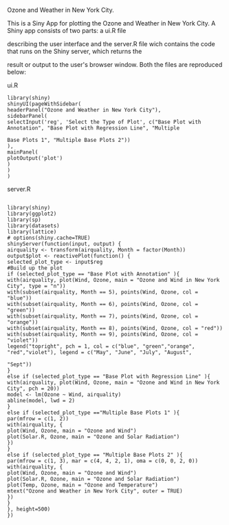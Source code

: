 
Ozone and Weather in New York City.

This is a Siny App for plotting the Ozone and Weather in New York City. A Shiny app consists of two parts: a ui.R file 

describing the user interface and the server.R file wich contains the code that runs on the Shiny server, which returns the 

result or output to the user's browser window. Both the files are reproduced below:

ui.R

```{r echo=FALSE, result=hide}
library(shiny)
shinyUI(pageWithSidebar(
headerPanel("Ozone and Weather in New York City"),
sidebarPanel(
selectInput('reg', 'Select the Type of Plot', c("Base Plot with Annotation", "Base Plot with Regression Line", "Multiple 

Base Plots 1", "Multiple Base Plots 2"))
),
mainPanel(
plotOutput('plot')
)
)
)
```

server.R

```{r}

library(shiny)
library(ggplot2)
library(sp)
library(datasets)
library(lattice)
# options(shiny.cache=TRUE)
shinyServer(function(input, output) {
airquality <- transform(airquality, Month = factor(Month))
output$plot <- reactivePlot(function() {
selected_plot_type <- input$reg
#Build up the plot
if (selected_plot_type == "Base Plot with Annotation" ){
with(airquality, plot(Wind, Ozone, main = "Ozone and Wind in New York City", type = "n"))
with(subset(airquality, Month == 5), points(Wind, Ozone, col = "blue"))
with(subset(airquality, Month == 6), points(Wind, Ozone, col = "green"))
with(subset(airquality, Month == 7), points(Wind, Ozone, col = "orange"))
with(subset(airquality, Month == 8), points(Wind, Ozone, col = "red"))
with(subset(airquality, Month == 9), points(Wind, Ozone, col = "violet"))
legend("topright", pch = 1, col = c("blue", "green","orange", "red","violet"), legend = c("May", "June", "July", "August", 

"Sept"))
}
else if (selected_plot_type == "Base Plot with Regression Line" ){
with(airquality, plot(Wind, Ozone, main = "Ozone and Wind in New York City", pch = 20))
model <- lm(Ozone ~ Wind, airquality)
abline(model, lwd = 2)
}
else if (selected_plot_type =="Multiple Base Plots 1" ){
par(mfrow = c(1, 2))
with(airquality, {
plot(Wind, Ozone, main = "Ozone and Wind")
plot(Solar.R, Ozone, main = "Ozone and Solar Radiation")
})
}
else if (selected_plot_type == "Multiple Base Plots 2" ){
par(mfrow = c(1, 3), mar = c(4, 4, 2, 1), oma = c(0, 0, 2, 0))
with(airquality, {
plot(Wind, Ozone, main = "Ozone and Wind")
plot(Solar.R, Ozone, main = "Ozone and Solar Radiation")
plot(Temp, Ozone, main = "Ozone and Temperature")
mtext("Ozone and Weather in New York City", outer = TRUE)
})
}
}, height=500)
})
```




